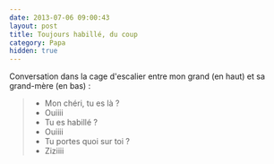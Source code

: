 ```yaml
---
date: 2013-07-06 09:00:43
layout: post
title: Toujours habillé, du coup
category: Papa
hidden: true
---
```


Conversation dans la cage d'escalier entre mon grand (en haut) et sa grand-mère (en bas) :

> - Mon chéri, tu es là ? 
> - Ouiiii 
> - Tu es habillé ? 
> - Ouiiii 
> - Tu portes quoi sur toi ? 
> - Ziziiii

